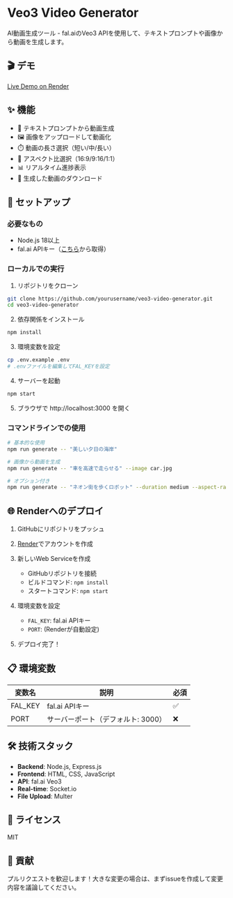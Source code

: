 # Veo3 Video Generator

AI動画生成ツール - fal.aiのVeo3 APIを使用して、テキストプロンプトや画像から動画を生成します。

## 🎬 デモ

[Live Demo on Render](https://your-app-name.onrender.com)

## ✨ 機能

- 📝 テキストプロンプトから動画生成
- 🖼️ 画像をアップロードして動画化
- ⏱️ 動画の長さ選択（短い/中/長い）
- 📐 アスペクト比選択（16:9/9:16/1:1）
- 📊 リアルタイム進捗表示
- 💾 生成した動画のダウンロード

## 🚀 セットアップ

### 必要なもの

- Node.js 18以上
- fal.ai APIキー（[こちら](https://fal.ai/dashboard)から取得）

### ローカルでの実行

1. リポジトリをクローン
```bash
git clone https://github.com/yourusername/veo3-video-generator.git
cd veo3-video-generator
```

2. 依存関係をインストール
```bash
npm install
```

3. 環境変数を設定
```bash
cp .env.example .env
# .envファイルを編集してFAL_KEYを設定
```

4. サーバーを起動
```bash
npm start
```

5. ブラウザで http://localhost:3000 を開く

### コマンドラインでの使用

```bash
# 基本的な使用
npm run generate -- "美しい夕日の海岸"

# 画像から動画を生成
npm run generate -- "車を高速で走らせる" --image car.jpg

# オプション付き
npm run generate -- "ネオン街を歩くロボット" --duration medium --aspect-ratio 9:16 --output robot.mp4
```

## 🌐 Renderへのデプロイ

1. GitHubにリポジトリをプッシュ

2. [Render](https://render.com)でアカウントを作成

3. 新しいWeb Serviceを作成
   - GitHubリポジトリを接続
   - ビルドコマンド: `npm install`
   - スタートコマンド: `npm start`

4. 環境変数を設定
   - `FAL_KEY`: fal.ai APIキー
   - `PORT`: (Renderが自動設定)

5. デプロイ完了！

## 📋 環境変数

| 変数名 | 説明 | 必須 |
|--------|------|------|
| FAL_KEY | fal.ai APIキー | ✅ |
| PORT | サーバーポート（デフォルト: 3000） | ❌ |

## 🛠️ 技術スタック

- **Backend**: Node.js, Express.js
- **Frontend**: HTML, CSS, JavaScript
- **API**: fal.ai Veo3
- **Real-time**: Socket.io
- **File Upload**: Multer

## 📄 ライセンス

MIT

## 🤝 貢献

プルリクエストを歓迎します！大きな変更の場合は、まずissueを作成して変更内容を議論してください。